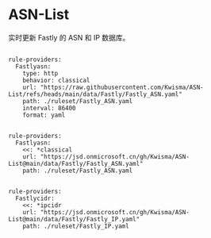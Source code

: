 
# ASN-List

实时更新 Fastly 的 ASN 和 IP 数据库。

<pre><code class="language-javascript">
rule-providers:
  Fastlyasn:
    type: http
    behavior: classical
    url: "https://raw.githubusercontent.com/Kwisma/ASN-List/refs/heads/main/data/Fastly/Fastly_ASN.yaml"
    path: ./ruleset/Fastly_ASN.yaml
    interval: 86400
    format: yaml
</code></pre>

<pre><code class="language-javascript">
rule-providers:
  Fastlyasn:
    <<: *classical
    url: "https://jsd.onmicrosoft.cn/gh/Kwisma/ASN-List@main/data/Fastly/Fastly_ASN.yaml"
    path: ./ruleset/Fastly_ASN.yaml
</code></pre>

<pre><code class="language-javascript">
rule-providers:
  Fastlycidr:
    <<: *ipcidr
    url: "https://jsd.onmicrosoft.cn/gh/Kwisma/ASN-List@main/data/Fastly/Fastly_IP.yaml"
    path: ./ruleset/Fastly_IP.yaml
</code></pre>